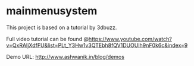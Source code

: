 # mainmenusystem
This project is based on a tutorial by 3dbuzz.

Full video tutorial can be found @https://www.youtube.com/watch?v=QxRAIjXdfFU&list=PLt_Y3Hw1v3QTEbh8fQV1DUOUIh9nF0k6c&index=9

Demo URL: http://www.ashwanik.in/blog/demos
